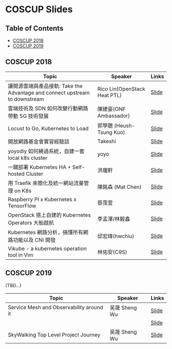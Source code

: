 # COSCUP Slides

## Table of Contents

- [COSCUP 2018](#coscup-2018)
- [COSCUP 2019](#coscup-2019)

## COSCUP 2018

| Topic       | Speaker        | Links |
|-------------|----------------|--------------|
| 讓開源雲端與產品接軌: Take the Advantage and connect upstream to downstream | Rico Lin(OpenStack Heat PTL) | [Slide](https://www.slideshare.net/GuanYuLin1/take-the-advantage-and-connect-upstream-to-downstream)|
| 雲端技術及 SDN 如何改變行動網路帶動 5G 技術發展 | 陳建豪(ONF Ambassador) | [Slide](https://www.slideshare.net/JianHaoChen1/cloud-native-driving-5g-coscup)|
| Locust to Go, Kubernetes to Load | 郭學聰 (Heush-Tsung Kuo) | [Slide](https://hackmd.io/p/r13TRUdrX#/)|
| 開放網路基金會實習經驗談 | Takeshi | [Slide](https://www.slideshare.net/YiTseng/coscup-2018)|
| yoyodiy 如何繞過系統，自建一套 local k8s cluster | yoyo | [Slide](https://drive.google.com/open?id=1NCzFpSbKiZLoKh2k-ymQ5-wIWe0bS-3O)|
| 一鍵部署 Kubernetes HA + Self-hosted Cluster | 洪瓏軒 | [Slide](http://bit.ly/2MFZbcP)|
| 用 Traefik 來簡化及統一網站流量管理 on K8s | 陳銘森 (Mat Chen) | [Slide](https://topmat.github.io/coscup2018traefik/index.html#/)|
| Raspberry PI x Kubernetes x TensorFlow | 蔡霈萱 | [Slide](https://www.slideshare.net/ssuser8fb0cd/raspberry-pi-x-kubernetes-x-tensorflow)|
| OpenStack 搭上自建的 Kubernetes Operators 大船啟航 | 李孟澤/林毅鑫 | [Slide](https://drive.google.com/open?id=1SkkxM_wWtyD0b5VuHAZsFFMIeM55Fhs9)|
| Kubernetes 網路分析，搞懂所有網路功能以及 CNI 開發 | 邱宏瑋(hwchiu) | [Slide](https://www.slideshare.net/hongweiqiu/overview-of-kubernetes-network-functions)|
| Vikube - a kubernetes operation tool in Vim | 林佑安(C9S) | [Slide](https://speakerdeck.com/c9s/vikube-operate-kubernetes-in-vim)|

## COSCUP 2019
(TBD...)

| Topic       | Speaker        | Links |
|-------------|----------------|--------------|
| Service Mesh and Observability around it | 吴晟 Sheng Wu | [Slide](https://docs.google.com/presentation/d/1ol3LfROX_WtVt_rCCHUq2v_2Gnmd5kWL/edit#slide=id.p1)|
| | | [Slide](https://docs.google.com/presentation/d/1ol3LfROX_WtVt_rCCHUq2v_2Gnmd5kWL/edit#slide=id.p1)|
| SkyWalking Top Level Project Journey | 吴晟 Sheng Wu | [Slide](https://drive.google.com/file/d/16GcAoNVV0Y5tklv85m238PiviAPaUiS8/view?usp=sharing) | 
